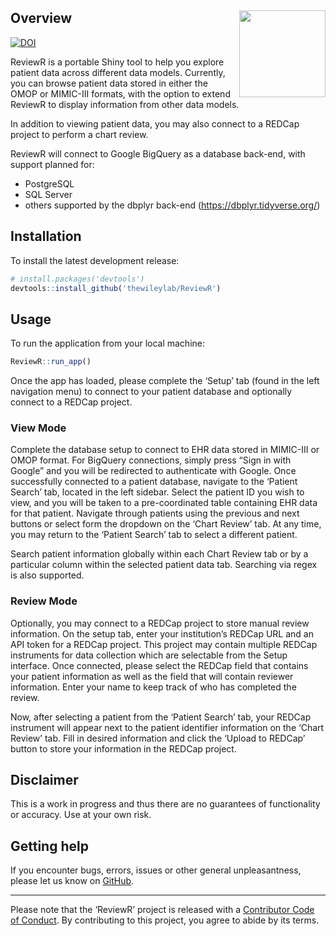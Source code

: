 
<!-- README.md is generated from README.Rmd. Please edit that file -->

## Overview <img src='man/figures/logo.png' align="right" height="138.5" />

<!-- badges: start -->

[![DOI](https://zenodo.org/badge/DOI/10.5281/zenodo.1488534.svg)](https://doi.org/10.5281/zenodo.1488534)
<!-- badges: end -->

ReviewR is a portable Shiny tool to help you explore patient data across
different data models. Currently, you can browse patient data stored in
either the OMOP or MIMIC-III formats, with the option to extend ReviewR
to display information from other data models.

In addition to viewing patient data, you may also connect to a REDCap
project to perform a chart review.

ReviewR will connect to Google BigQuery as a database back-end, with
support planned for:

  - PostgreSQL
  - SQL Server
  - others supported by the dbplyr back-end
    (<https://dbplyr.tidyverse.org/>)

## Installation

To install the latest development release:

``` r
# install.packages('devtools')
devtools::install_github('thewileylab/ReviewR')
```

## Usage

To run the application from your local machine:

``` r
ReviewR::run_app()
```

Once the app has loaded, please complete the ‘Setup’ tab (found in the
left navigation menu) to connect to your patient database and optionally
connect to a REDCap project.

### View Mode

Complete the database setup to connect to EHR data stored in MIMIC-III
or OMOP format. For BigQuery connections, simply press “Sign in with
Google” and you will be redirected to authenticate with Google. Once
successfully connected to a patient database, navigate to the ‘Patient
Search’ tab, located in the left sidebar. Select the patient ID you wish
to view, and you will be taken to a pre-coordinated table containing EHR
data for that patient. Navigate through patients using the previous and
next buttons or select form the dropdown on the ‘Chart Review’ tab. At
any time, you may return to the ‘Patient Search’ tab to select a
different patient.

Search patient information globally within each Chart Review tab or by a
particular column within the selected patient data tab. Searching via
regex is also supported.

### Review Mode

Optionally, you may connect to a REDCap project to store manual review
information. On the setup tab, enter your institution’s REDCap URL and
an API token for a REDCap project. This project may contain multiple
REDCap instruments for data collection which are selectable from the
Setup interface. Once connected, please select the REDCap field that
contains your patient information as well as the field that will contain
reviewer information. Enter your name to keep track of who has completed
the review.

Now, after selecting a patient from the ‘Patient Search’ tab, your
REDCap instrument will appear next to the patient identifier information
on the ‘Chart Review’ tab. Fill in desired information and click the
‘Upload to REDCap’ button to store your information in the REDCap
project.

## Disclaimer

This is a work in progress and thus there are no guarantees of
functionality or accuracy. Use at your own risk.

## Getting help

If you encounter bugs, errors, issues or other general unpleasantness,
please let us know on
[GitHub](https://github.com/thewileylab/ReviewR/issues).

-----

Please note that the ‘ReviewR’ project is released with a [Contributor
Code of Conduct](CODE_OF_CONDUCT.md). By contributing to this project,
you agree to abide by its terms.
